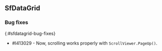## SfDataGrid

### Bug fixes
{:#sfdatagrid-bug-fixes}

* \#I413029 - Now, scrolling works properly with `ScrollViewer.PageUp()`.
